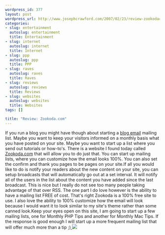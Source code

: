 ```yaml
--- 
wordpress_id: 377
layout: post
wordpress_url: http://www.josephcrawford.com/2007/02/23/review-zookodacom/
categories: 
- slug: entertainment
  autoslug: entertainment
  title: Entertainment
- slug: internet
  autoslug: internet
  title: Internet
- slug: ppp
  autoslug: ppp
  title: PPP
- slug: raves
  autoslug: raves
  title: Raves
- slug: reviews
  autoslug: reviews
  title: Reviews
- slug: websites
  autoslug: websites
  title: Websites
tags: []

title: "Review: Zookoda.com"
---
```

If you run a blog you might have though about starting a [blog email](http://www.zookoda.com) mailing list.  Maybe you want to keep your visitors informed on a monthly basis what you have posted on your site.  Maybe you want to start up a list where you send out tutorials or how-to's.  There is a website I found today called [Zookoda.com](http://www.zookoda.com/) that will allow you to do just that.  You can start up mailing lists, where you can customize how the email looks 100%.  You can also set the confirm and thank you pages to be pages on your site.If all you would like to do is notify your readers about the new content on your site, you can setup broadcasts that will automatically go out at a set interval.  It will notify all of the users in the list about the content you have added since the last broadcast.  This is nice but I really do not see too many people taking advantage of that over RSS.  The one part I do love however is the ability to have a mailing list FREE of cost.  That's right Zookoda is a 100% free site to use.  I also love the ability to 100% customize how the email will look because I would want it to look similar to my site's theme rather than some canned look.Keep your eyes open on this site, I am going to start up a few mailing lists, one for Monthly PHP Tips and another for Monthly Mac Tips. If the response is good enough I will start up a more frequent mailing list that will offer much more than a tip ;)[
![](http://tinyurl.com/2p6qcy)
](http://www.zookoda.com)
